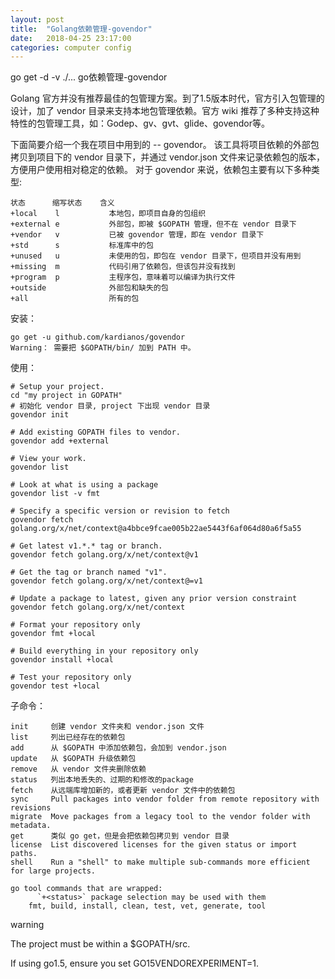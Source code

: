 ```yaml
---
layout: post
title:  "Golang依赖管理-govendor"
date:   2018-04-25 23:17:00
categories: computer config
---
```


go get -d -v ./...
go依赖管理-govendor

Golang 官方并没有推荐最佳的包管理方案。到了1.5版本时代，官方引入包管理的设计，加了 vendor 目录来支持本地包管理依赖。官方 wiki 推荐了多种支持这种特性的包管理工具，如：Godep、gv、gvt、glide、govendor等。

下面简要介绍一个我在项目中用到的 -- govendor。
该工具将项目依赖的外部包拷贝到项目下的 vendor 目录下，并通过 vendor.json 文件来记录依赖包的版本，方便用户使用相对稳定的依赖。
对于 govendor 来说，依赖包主要有以下多种类型:
```
状态      缩写状态    含义
+local    l           本地包，即项目自身的包组织
+external e           外部包，即被 $GOPATH 管理，但不在 vendor 目录下
+vendor   v           已被 govendor 管理，即在 vendor 目录下
+std      s           标准库中的包
+unused   u           未使用的包，即包在 vendor 目录下，但项目并没有用到
+missing  m           代码引用了依赖包，但该包并没有找到
+program  p           主程序包，意味着可以编译为执行文件
+outside              外部包和缺失的包
+all                  所有的包
```
安装：
```
go get -u github.com/kardianos/govendor
Warning： 需要把 $GOPATH/bin/ 加到 PATH 中。
```
使用：
```
# Setup your project.
cd "my project in GOPATH"
# 初始化 vendor 目录, project 下出现 vendor 目录
govendor init

# Add existing GOPATH files to vendor.
govendor add +external

# View your work.
govendor list

# Look at what is using a package
govendor list -v fmt

# Specify a specific version or revision to fetch
govendor fetch golang.org/x/net/context@a4bbce9fcae005b22ae5443f6af064d80a6f5a55

# Get latest v1.*.* tag or branch.
govendor fetch golang.org/x/net/context@v1   

# Get the tag or branch named "v1".
govendor fetch golang.org/x/net/context@=v1  

# Update a package to latest, given any prior version constraint
govendor fetch golang.org/x/net/context

# Format your repository only
govendor fmt +local

# Build everything in your repository only
govendor install +local

# Test your repository only
govendor test +local
```
子命令：
```
init     创建 vendor 文件夹和 vendor.json 文件
list     列出已经存在的依赖包
add      从 $GOPATH 中添加依赖包，会加到 vendor.json
update   从 $GOPATH 升级依赖包
remove   从 vendor 文件夹删除依赖
status   列出本地丢失的、过期的和修改的package
fetch    从远端库增加新的，或者更新 vendor 文件中的依赖包
sync     Pull packages into vendor folder from remote repository with revisions
migrate  Move packages from a legacy tool to the vendor folder with metadata.
get      类似 go get，但是会把依赖包拷贝到 vendor 目录
license  List discovered licenses for the given status or import paths.
shell    Run a "shell" to make multiple sub-commands more efficient for large projects.

go tool commands that are wrapped:
      `+<status>` package selection may be used with them
    fmt, build, install, clean, test, vet, generate, tool
```
warning

The project must be within a $GOPATH/src.

If using go1.5, ensure you set GO15VENDOREXPERIMENT=1.
